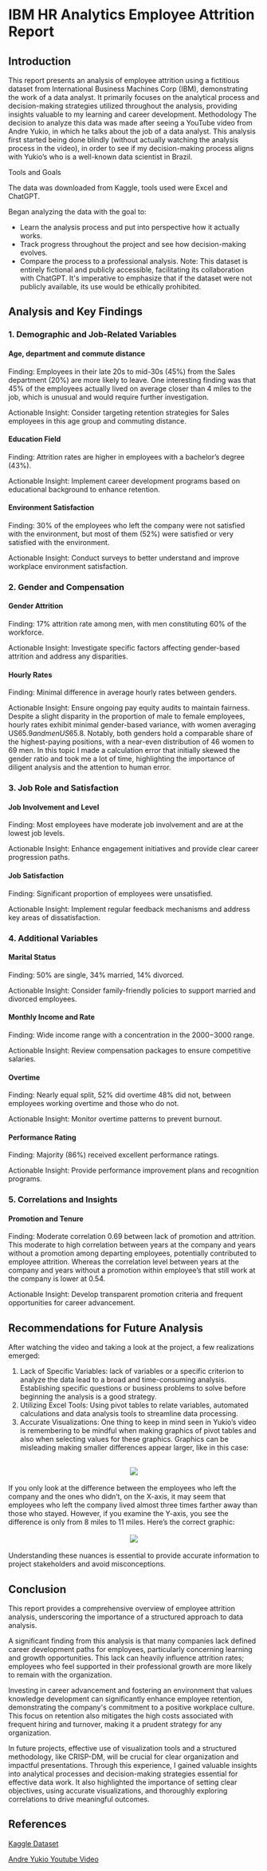 # IBM HR Analytics Employee Attrition Report

## Introduction

This report presents an analysis of employee attrition using a fictitious dataset from International Business Machines Corp (IBM), demonstrating the work of a data analyst. It primarily focuses on the analytical process and decision-making strategies utilized throughout the analysis, providing insights valuable to my learning and career development. 
Methodology
The decision to analyze this data was made after seeing a YouTube video from Andre Yukio, in which he talks about the job of a data analyst. This analysis first started being done blindly (without actually watching the analysis process in the video), in order to see if my decision-making process aligns with Yukio’s who is a well-known data scientist in Brazil. 

Tools and Goals

The data was downloaded from Kaggle, tools used were Excel and ChatGPT.
 
Began analyzing the data with the goal to:
-	Learn the analysis process and put into perspective how it actually works.
-	Track progress throughout the project and see how decision-making evolves.
-	Compare the process to a professional analysis.
Note: This dataset is entirely fictional and publicly accessible, facilitating its collaboration with ChatGPT. It's imperative to emphasize that if the dataset were not publicly available, its use would be ethically prohibited.

## Analysis and Key Findings
### 1. Demographic and Job-Related Variables
#### Age, department and commute distance
Finding: Employees in their late 20s to mid-30s (45%) from the Sales department (20%) are more likely to leave. One interesting finding was that 45% of the employees actually lived on average closer than 4 miles to the job, which is unusual and would require further investigation.

Actionable Insight: Consider targeting retention strategies for Sales employees in this age group and commuting distance.

#### Education Field
Finding: Attrition rates are higher in employees with a bachelor’s degree (43%).

Actionable Insight: Implement career development programs based on educational background to enhance retention.

#### Environment Satisfaction
Finding: 30% of the employees who left the company were not satisfied with the environment, but most of them (52%) were satisfied or very satisfied with the environment.

Actionable Insight: Conduct surveys to better understand and improve workplace environment satisfaction.

### 2. Gender and Compensation
#### Gender Attrition
Finding: 17% attrition rate among men, with men constituting 60% of the workforce.

Actionable Insight: Investigate specific factors affecting gender-based attrition and address any disparities.

#### Hourly Rates
Finding: Minimal difference in average hourly rates between genders.

Actionable Insight: Ensure ongoing pay equity audits to maintain fairness.
Despite a slight disparity in the proportion of male to female employees, hourly rates exhibit minimal gender-based variance, with women averaging US$65.9 and men US$65.8. Notably, both genders hold a comparable share of the highest-paying positions, with a near-even distribution of 46 women to 69 men. In this topic I made a calculation error that initially skewed the gender ratio and took me a lot of time, highlighting the importance of diligent analysis and the attention to human error.

### 3. Job Role and Satisfaction
#### Job Involvement and Level
Finding: Most employees have moderate job involvement and are at the lowest job levels.

Actionable Insight: Enhance engagement initiatives and provide clear career progression paths.

#### Job Satisfaction
Finding: Significant proportion of employees were unsatisfied.

Actionable Insight: Implement regular feedback mechanisms and address key areas of dissatisfaction.

### 4. Additional Variables
#### Marital Status
Finding: 50% are single, 34% married, 14% divorced.

Actionable Insight: Consider family-friendly policies to support married and divorced employees.

#### Monthly Income and Rate
Finding: Wide income range with a concentration in the $2000-$3000 range.

Actionable Insight: Review compensation packages to ensure competitive salaries.

#### Overtime
Finding: Nearly equal split, 52% did overtime 48% did not, between employees working overtime and those who do not.

Actionable Insight: Monitor overtime patterns to prevent burnout.

#### Performance Rating
Finding: Majority (86%) received excellent performance ratings.

Actionable Insight: Provide performance improvement plans and recognition programs.

### 5. Correlations and Insights
#### Promotion and Tenure
Finding: Moderate correlation 0.69 between lack of promotion and attrition. This moderate to high correlation between years at the company and years without a promotion among departing employees, potentially contributed to employee attrition. Whereas the correlation level between years at the company and years without a promotion within employee’s that still work at the company is lower at 0.54.

Actionable Insight: Develop transparent promotion criteria and frequent opportunities for career advancement.

## Recommendations for Future Analysis

After watching the video and taking a look at the project, a few realizations emerged: 
1.	Lack of Specific Variables: lack of variables or a specific criterion to analyze the data lead to a broad and time-consuming analysis. Establishing specific questions or business problems to solve before beginning the analysis is a good strategy. 
2.	Utilizing Excel Tools: Using pivot tables to relate variables, automated calculations and data analysis tools to streamline data processing.
3.	Accurate Visualizations: One thing to keep in mind seen in Yukio’s video is remembering to be mindful when making graphics of pivot tables and also when selecting values for these graphics. Graphics can be misleading making smaller differences appear larger, like in this case:
<br>
<div align="center">
  
  <img src="https://github.com/periclesrmessias/ibm-employee-attrition/blob/main/images/avg-distance-home-y-axis.png" alt=" " />

</div>
<br>
If you only look at the difference between the employees who left the company and the ones who didn’t, on the X-axis, it may seem that employees who left the company lived almost three times farther away than those who stayed. However, if you examine the Y-axis, you see the difference is only from 8 miles to 11 miles. Here’s the correct graphic:

<br>
<br>
<div align="center">
  
  <img src="https://github.com/periclesrmessias/ibm-employee-attrition/blob/main/images/avg-distance-home.png" alt=" " />

</div>
<br>
Understanding these nuances is essential to provide accurate information to project stakeholders and avoid misconceptions.

## Conclusion
This report provides a comprehensive overview of employee attrition analysis, underscoring the importance of a structured approach to data analysis.

A significant finding from this analysis is that many companies lack defined career development paths for employees, particularly concerning learning and growth opportunities. This lack can heavily influence attrition rates; employees who feel supported in their professional growth are more likely to remain with the organization.

Investing in career advancement and fostering an environment that values knowledge development can significantly enhance employee retention, demonstrating the company's commitment to a positive workplace culture. This focus on retention also mitigates the high costs associated with frequent hiring and turnover, making it a prudent strategy for any organization.	

In future projects, effective use of visualization tools and a structured methodology, like CRISP-DM, will be crucial for clear organization and impactful presentations. Through this experience, I gained valuable insights into analytical processes and decision-making strategies essential for effective data work. It also highlighted the importance of setting clear objectives, using accurate visualizations, and thoroughly exploring correlations to drive meaningful outcomes.

## References
[Kaggle Dataset](https://www.kaggle.com/datasets/pavansubhasht/ibm-hr-analytics-attrition-dataset)

[Andre Yukio Youtube Video](https://www.youtube.com/watch?v=i_evacoZcPY)
